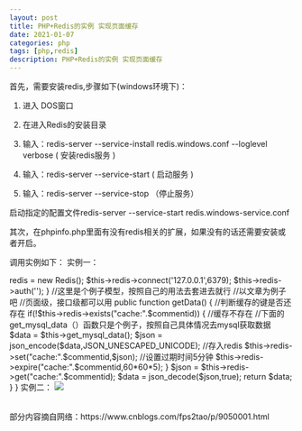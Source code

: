 ```yaml
---
layout: post
title: PHP+Redis的实例 实现页面缓存
date: 2021-01-07
categories: php
tags: [php,redis]
description: PHP+Redis的实例 实现页面缓存
---
```

首先，需要安装redis,步骤如下(windows环境下)：
1. 进入 DOS窗口

2. 在进入Redis的安装目录

3. 输入：redis-server --service-install redis.windows.conf --loglevel verbose ( 安装redis服务 )

4.  输入：redis-server --service-start ( 启动服务 )

5. 输入：redis-server --service-stop （停止服务）

启动指定的配置文件redis-server --service-start redis.windows-service.conf

其次，在phpinfo.php里面有没有redis相关的扩展，如果没有的话还需要安装或者开启。

调用实例如下：
实例一：

<?php
class Test
{
    public $redis = null;

    public function __construct()
    {
        $this->redis = new Redis();
        $this->redis->connect('127.0.0.1',6379);
        $this->redis->auth('');
    }
    //这里是个例子模型，按照自己的用法去套进去就行
    //以文章为例子吧
    //页面级，接口级都可以用
    public function getData()
    {
        //判断缓存的键是否还存在
        if(!$this->redis->exists("cache:".$commentid))
        {
            //缓存不存在
            //下面的get_mysql_data（）函数只是个例子，按照自己具体情况去mysql获取数据
            $data = $this->get_mysql_data();
            $json = json_encode($data,JSON_UNESCAPED_UNICODE);
            //存入redis
            $this->redis->set("cache:".$commentid,$json);
            //设置过期时间5分钟
            $this->redis->expire("cache:".$commentid,60*60*5);
        }

        $json = $this->redis->get("cache:".$commentid);
        $data = json_decode($json,true);
        return $data;
    }
}
实例二：
<table>
    <tr>
        <img src="./../../../../../img/redis.jpg" />
    </tr>
<table>
部分内容摘自网络：<a>https://www.cnblogs.com/fps2tao/p/9050001.html</a>
